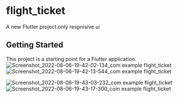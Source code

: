 # flight_ticket

A new Flutter project.only respnisive ui

## Getting Started

This project is a starting point for a Flutter application.
![Screenshot_2022-08-06-19-42-02-134_com example flight_ticket](https://user-images.githubusercontent.com/84311059/183252706-154d2c6f-6e1c-45a7-a710-135e35072337.jpg) ![Screenshot_2022-08-06-19-42-13-544_com example flight_ticket](https://user-images.githubusercontent.com/84311059/183252721-02643875-cbc8-4ff3-8ee9-38fe7ddb4106.jpg)

![Screenshot_2022-08-06-19-43-03-232_com example flight_ticket](https://user-images.githubusercontent.com/84311059/183252741-1712bedd-1e16-4877-8e46-860ca1f6d0d0.jpg)![Screenshot_2022-08-06-19-43-17-300_com example flight_ticket](https://user-images.githubusercontent.com/84311059/183252752-c5ccf390-dade-4abb-a653-be1d15e7e607.jpg)

